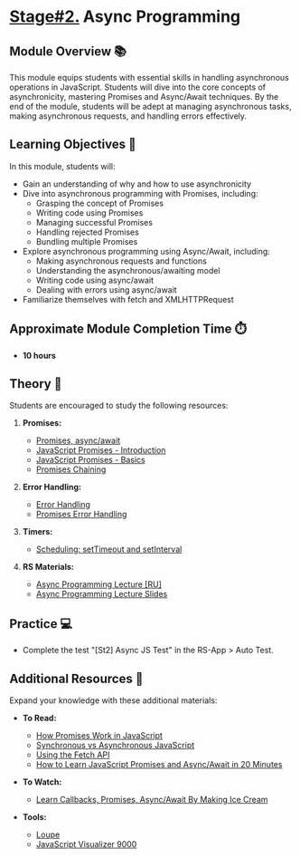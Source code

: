 # [Stage#2.](../../) Async Programming

## Module Overview 📚

This module equips students with essential skills in handling asynchronous operations in JavaScript. Students will dive into the core concepts of asynchronicity, mastering Promises and Async/Await techniques. By the end of the module, students will be adept at managing asynchronous tasks, making asynchronous requests, and handling errors effectively.

## Learning Objectives 🎯

In this module, students will:

- Gain an understanding of why and how to use asynchronicity
- Dive into asynchronous programming with Promises, including:
  - Grasping the concept of Promises
  - Writing code using Promises
  - Managing successful Promises
  - Handling rejected Promises
  - Bundling multiple Promises
- Explore asynchronous programming using Async/Await, including:
  - Making asynchronous requests and functions
  - Understanding the asynchronous/awaiting model
  - Writing code using async/await
  - Dealing with errors using async/await
- Familiarize themselves with fetch and XMLHTTPRequest

## Approximate Module Completion Time ⏱️

- **10 hours**

## Theory 📖

Students are encouraged to study the following resources:

1. **Promises:**
   - [Promises, async/await](https://javascript.info/async)
   - [JavaScript Promises - Introduction](https://www.codeguage.com/courses/advanced-js/promises-introduction)
   - [JavaScript Promises - Basics](https://www.codeguage.com/courses/advanced-js/promises-basics)
   - [Promises Chaining](https://www.codeguage.com/courses/advanced-js/promises-chaining)

2. **Error Handling:**
   - [Error Handling](https://javascript.info/error-handling)
   - [Promises Error Handling](https://www.codeguage.com/courses/advanced-js/promises-error-handling)

3. **Timers:**
   - [Scheduling: setTimeout and setInterval](https://javascript.info/settimeout-setinterval)

4. **RS Materials:**
   - [Async Programming Lecture [RU]](https://www.youtube.com/watch?v=MuCoejGknUI)
   - [Async Programming Lecture Slides](https://slides.com/dzmitrytsebruk/async-programming)

## Practice 💻

- Complete the test "[St2] Async JS Test" in the RS-App > Auto Test.

## Additional Resources 📘

Expand your knowledge with these additional materials:

- **To Read:**
  - [How Promises Work in JavaScript](https://www.freecodecamp.org/news/guide-to-javascript-promises/#how-to-handle-errors-in-async-await)
  - [Synchronous vs Asynchronous JavaScript](https://www.freecodecamp.org/news/synchronous-vs-asynchronous-in-javascript/)
  - [Using the Fetch API](https://developer.mozilla.org/en-US/docs/Web/API/Fetch_API/Using_Fetch)
  - [How to Learn JavaScript Promises and Async/Await in 20 Minutes](https://www.freecodecamp.org/news/learn-promise-async-await-in-20-minutes/)

- **To Watch:**
  - [Learn Callbacks, Promises, Async/Await By Making Ice Cream](https://www.youtube.com/watch?v=n5ZtTO1ArWg)

- **Tools:**
  - [Loupe](http://latentflip.com/loupe)
  - [JavaScript Visualizer 9000](https://www.jsv9000.app/)
